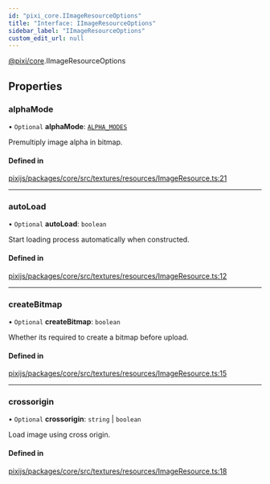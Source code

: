 ```yaml
---
id: "pixi_core.IImageResourceOptions"
title: "Interface: IImageResourceOptions"
sidebar_label: "IImageResourceOptions"
custom_edit_url: null
---
```


[@pixi/core](../modules/pixi_core.md).IImageResourceOptions

## Properties

### alphaMode

• `Optional` **alphaMode**: [`ALPHA_MODES`](../enums/pixi_core.ALPHA_MODES.md)

Premultiply image alpha in bitmap.

#### Defined in

[pixijs/packages/core/src/textures/resources/ImageResource.ts:21](https://github.com/pixijs/pixijs/blob/2194fe5c5/packages/core/src/textures/resources/ImageResource.ts#L21)

___

### autoLoad

• `Optional` **autoLoad**: `boolean`

Start loading process automatically when constructed.

#### Defined in

[pixijs/packages/core/src/textures/resources/ImageResource.ts:12](https://github.com/pixijs/pixijs/blob/2194fe5c5/packages/core/src/textures/resources/ImageResource.ts#L12)

___

### createBitmap

• `Optional` **createBitmap**: `boolean`

Whether its required to create a bitmap before upload.

#### Defined in

[pixijs/packages/core/src/textures/resources/ImageResource.ts:15](https://github.com/pixijs/pixijs/blob/2194fe5c5/packages/core/src/textures/resources/ImageResource.ts#L15)

___

### crossorigin

• `Optional` **crossorigin**: `string` \| `boolean`

Load image using cross origin.

#### Defined in

[pixijs/packages/core/src/textures/resources/ImageResource.ts:18](https://github.com/pixijs/pixijs/blob/2194fe5c5/packages/core/src/textures/resources/ImageResource.ts#L18)
